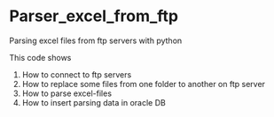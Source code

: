 # Parser_excel_from_ftp
Parsing excel files from ftp servers with python 

This code shows
1) How to connect to ftp servers
2) How to replace some files from one folder to another on ftp server
3) How to parse excel-files
4) How to insert parsing data in oracle DB
